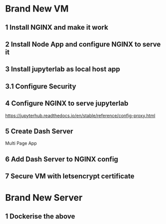 # Brand New VM

## 1 Install NGINX and make it work

## 2 Install Node App and configure NGINX to serve it

## 3 Install jupyterlab as local host app

## 3.1 Configure Security

## 4 Configure NGINX to serve jupyterlab

https://jupyterhub.readthedocs.io/en/stable/reference/config-proxy.html

## 5 Create Dash Server

Multi Page App

## 6 Add Dash Server to NGINX config

## 7 Secure VM with letsencrypt certificate

# Brand New Server

## 1 Dockerise the above
